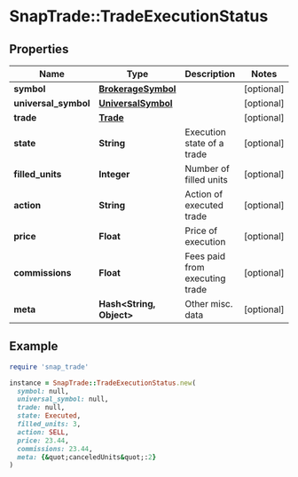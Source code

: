 # SnapTrade::TradeExecutionStatus

## Properties

| Name | Type | Description | Notes |
| ---- | ---- | ----------- | ----- |
| **symbol** | [**BrokerageSymbol**](BrokerageSymbol.md) |  | [optional] |
| **universal_symbol** | [**UniversalSymbol**](UniversalSymbol.md) |  | [optional] |
| **trade** | [**Trade**](Trade.md) |  | [optional] |
| **state** | **String** | Execution state of a trade | [optional] |
| **filled_units** | **Integer** | Number of filled units | [optional] |
| **action** | **String** | Action of executed trade | [optional] |
| **price** | **Float** | Price of execution | [optional] |
| **commissions** | **Float** | Fees paid from executing trade | [optional] |
| **meta** | **Hash&lt;String, Object&gt;** | Other misc. data | [optional] |

## Example

```ruby
require 'snap_trade'

instance = SnapTrade::TradeExecutionStatus.new(
  symbol: null,
  universal_symbol: null,
  trade: null,
  state: Executed,
  filled_units: 3,
  action: SELL,
  price: 23.44,
  commissions: 23.44,
  meta: {&quot;canceledUnits&quot;:2}
)
```

